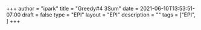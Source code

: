 +++
author = "ipark"
title = "Greedy#4 3Sum"
date =  2021-06-10T13:53:51-07:00
draft =  false
type = "EPI"
layout = "EPI"
description = ""
tags = ["EPI", 
]
+++

